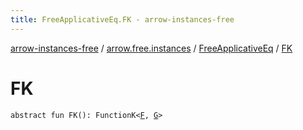 ```yaml
---
title: FreeApplicativeEq.FK - arrow-instances-free
---
```


[arrow-instances-free](../../index.html) / [arrow.free.instances](../index.html) / [FreeApplicativeEq](index.html) / [FK](./-f-k.html)

# FK

`abstract fun FK(): FunctionK<`[`F`](index.html#F)`, `[`G`](index.html#G)`>`